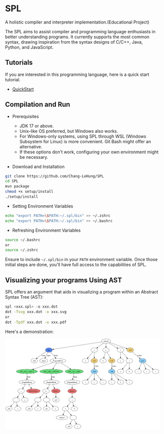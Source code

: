 # SPL
A holistic compiler and interpreter implementation.(Educational Project)

The SPL aims to assist compiler and programming language enthusiasts in better understanding programs. It currently supports the most common syntax, drawing inspiration from the syntax designs of C/C++, Java, Python, and JavaScript.

## Tutorials

If you are interested in this programming language, here is a quick start tutorial.

-   [QuickStart](docs/mds/quickstart.md)

## Compilation and Run

-   Prerequisites
    -   JDK 17 or above.
    -   Unix-like OS preferred, but Windows also works.
    -   For Windows-only systems, using SPL through WSL (Windows Subsystem for Linux) is more convenient. Git Bash might offer an alternative.
    -   If these options don't work, configuring your own environment might be necessary.

-   Download and Installation

```bash
git clone https://github.com/Chang-LeHung/SPL
cd SPL
mvn package
chmod +x setup/install
./setup/install
```

-   Setting Environment Variables

```bash
echo "export PATH=\$PATH:~/.spl/bin" >> ~/.zshrc
echo "export PATH=\$PATH:~/.spl/bin" >> ~/.bashrc
```

-   Refreshing Environment Variables

```bash
source ~/.bashrc
or
source ~/.zshrc
```

Ensure to include `~/.spl/bin` in your `PATH` environment variable. Once those initial steps are done, you'll have full access to the capabilities of SPL.

## Visualizing your programs Using AST

SPL offers an argument that aids in visualizing a program within an Abstract Syntax Tree (AST):

```bash
spl <xxx.spl> -o xxx.dot
dot -Tsvg xxx.dot -o xxx.svg
or
dot -Tpdf xxx.dot -o xxx.pdf
```

Here's a demonstration:

![res](docs/imgs/res.svg)

